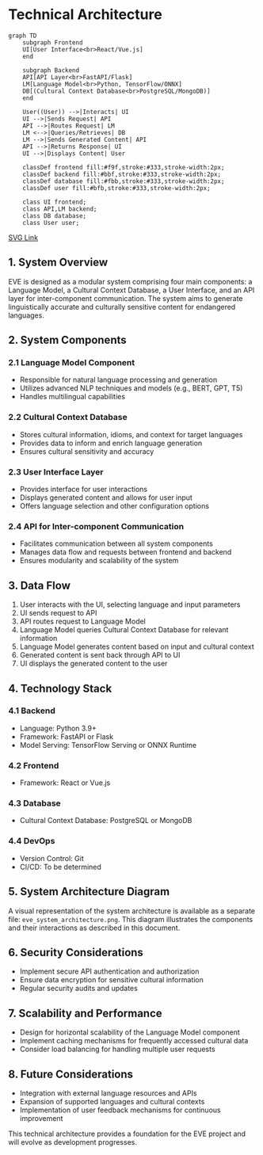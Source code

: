 # Technical Architecture

```mermaid
graph TD
    subgraph Frontend
    UI[User Interface<br>React/Vue.js]
    end

    subgraph Backend
    API[API Layer<br>FastAPI/Flask]
    LM[Language Model<br>Python, TensorFlow/ONNX]
    DB[(Cultural Context Database<br>PostgreSQL/MongoDB)]
    end

    User((User)) -->|Interacts| UI
    UI -->|Sends Request| API
    API -->|Routes Request| LM
    LM <-->|Queries/Retrieves| DB
    LM -->|Sends Generated Content| API
    API -->|Returns Response| UI
    UI -->|Displays Content| User

    classDef frontend fill:#f9f,stroke:#333,stroke-width:2px;
    classDef backend fill:#bbf,stroke:#333,stroke-width:2px;
    classDef database fill:#fbb,stroke:#333,stroke-width:2px;
    classDef user fill:#bfb,stroke:#333,stroke-width:2px;

    class UI frontend;
    class API,LM backend;
    class DB database;
    class User user;
```
[SVG Link](https://mermaid.ink/svg/pako:eNqVU9tum0AQ_ZXV5sWWcJHqp5IoUglyZQlSx06qSqYPCwyXGu_SvTSx4vx7ZrnFSSpVQQKWmTkz58wwjzQVGVCPFpI1JbkNYk7wUibpDAspuAaedea75fZOgSRLtMmcpXCRyMs1sFS7Pwx8-q1-dXEt4E0mn6W7MdHX1XKLNwnZAaRNsmBKo8Fd1Ezt-ixhtA0ZLwwrgETIsraBq4MuBXfILXAl5KIW9-736-ufPSTwt5MrU2sjWU2uLPUHTQKmWcJUS3YllC4kbG5CNxK8EIE_fc_ZapxM7HM6JbPZ5bHViyrVEVswtKL1bBCmyBr-GFD6aHWNAlv_WhgNJwFhNGgjF9Z_Y0BWoNw1aHz_BawQ-GPIS4VvwJGBhqxTxf9ZC1A3t8VUI7iCd2SDSjU1O6iXHFbjoDrF1qsAcpL3Myd5VdfeWf4ld5SWYgfe2Xw-78-z-yrTpfe5eTh_A0-6QffoJPkYOuuHNRRPkg_Bjf09-8r5f6EnYNujQfhpUttdB0fRq3rlCvyR7it7uyOWyTl16B7knlUZrtijjYmpLmEPMfXwWFdFqWMa8ycMZEaLzYGn1NPSgEOlMEVJvZzVCr9Mg6UgqBhu0360QlZpIaNuhdtNfnoG3tpDlg)

## 1. System Overview

EVE is designed as a modular system comprising four main components: a Language Model, a Cultural Context Database, a User Interface, and an API layer for inter-component communication. The system aims to generate linguistically accurate and culturally sensitive content for endangered languages.

## 2. System Components

### 2.1 Language Model Component
- Responsible for natural language processing and generation
- Utilizes advanced NLP techniques and models (e.g., BERT, GPT, T5)
- Handles multilingual capabilities

### 2.2 Cultural Context Database
- Stores cultural information, idioms, and context for target languages
- Provides data to inform and enrich language generation
- Ensures cultural sensitivity and accuracy

### 2.3 User Interface Layer
- Provides interface for user interactions
- Displays generated content and allows for user input
- Offers language selection and other configuration options

### 2.4 API for Inter-component Communication
- Facilitates communication between all system components
- Manages data flow and requests between frontend and backend
- Ensures modularity and scalability of the system

## 3. Data Flow

1. User interacts with the UI, selecting language and input parameters
2. UI sends request to API
3. API routes request to Language Model
4. Language Model queries Cultural Context Database for relevant information
5. Language Model generates content based on input and cultural context
6. Generated content is sent back through API to UI
7. UI displays the generated content to the user

## 4. Technology Stack

### 4.1 Backend
- Language: Python 3.9+
- Framework: FastAPI or Flask
- Model Serving: TensorFlow Serving or ONNX Runtime

### 4.2 Frontend
- Framework: React or Vue.js

### 4.3 Database
- Cultural Context Database: PostgreSQL or MongoDB

### 4.4 DevOps
- Version Control: Git
- CI/CD: To be determined

## 5. System Architecture Diagram

A visual representation of the system architecture is available as a separate file: `eve_system_architecture.png`. This diagram illustrates the components and their interactions as described in this document.

## 6. Security Considerations

- Implement secure API authentication and authorization
- Ensure data encryption for sensitive cultural information
- Regular security audits and updates

## 7. Scalability and Performance

- Design for horizontal scalability of the Language Model component
- Implement caching mechanisms for frequently accessed cultural data
- Consider load balancing for handling multiple user requests

## 8. Future Considerations

- Integration with external language resources and APIs
- Expansion of supported languages and cultural contexts
- Implementation of user feedback mechanisms for continuous improvement

This technical architecture provides a foundation for the EVE project and will evolve as development progresses.
